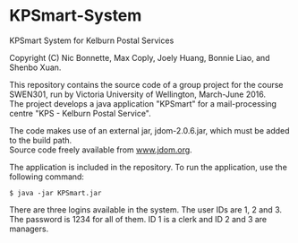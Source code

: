 # KPSmart-System
KPSmart System for Kelburn Postal Services

Copyright (C) Nic Bonnette, Max Coply, Joely Huang, Bonnie Liao, and Shenbo Xuan.

This repository contains the source code of a group project for the course SWEN301, 
run by Victoria University of Wellington, March-June 2016.  
The project develops a java application "KPSmart" for a mail-processing centre "KPS - Kelburn Postal Service".  

The code makes use of an external jar,  jdom-2.0.6.jar, which must be added to the build path.  
Source code freely available from www.jdom.org.

The application is included in the repository. To run the application, use the following command:

	$ java -jar KPSmart.jar

There are three logins available in the system. The user IDs are 1, 2 and 3. The password is 1234 for all of them. ID 1 is a clerk and ID 2 and 3 are managers.
